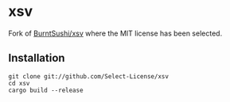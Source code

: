 # xsv

Fork of [BurntSushi/xsv](https://github.com/BurntSushi/xsv) where
the MIT license has been selected.

## Installation

```
git clone git://github.com/Select-License/xsv
cd xsv
cargo build --release
```
